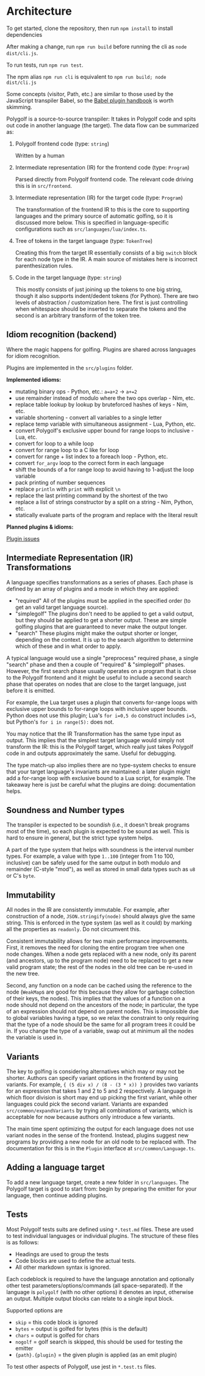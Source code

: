 # Architecture

To get started, clone the repository, then run `npm install` to install dependencies

After making a change, run `npm run build` before running the cli as `node dist/cli.js`.

To run tests, run `npm run test`.

The npm alias `npm run cli` is equivalent to `npm run build; node dist/cli.js`

Some concepts (visitor, Path, etc.) are similar to those used by the JavaScript transpiler Babel, so the [Babel plugin handbook](https://github.com/jamiebuilds/babel-handbook/blob/master/translations/en/plugin-handbook.md) is worth skimming.

Polygolf is a source-to-source transpiler: It takes in Polygolf code and spits out code in another language (the target). The data flow can be summarized as:

1. Polygolf frontend code (type: `string`)

   Written by a human

2. Intermediate representation (IR) for the frontend code (type: `Program`)

   Parsed directly from Polygolf frontend code. The relevant code driving this is in `src/frontend`.

3. Intermediate representation (IR) for the target code (type: `Program`)

   The transformation of the frontend IR to this is the core to supporting languages and the primary source of automatic golfing, so it is discussed more below. This is specified in language-specific configurations such as `src/languages/lua/index.ts`.

4. Tree of tokens in the target language (type: `TokenTree`)

   Creating this from the target IR essentially consists of a big `switch` block for each node type in the IR. A main source of mistakes here is incorrect parenthesization rules.

5. Code in the target language (type: `string`)

   This mostly consists of just joining up the tokens to one big string, though it also supports indent/dedent tokens (for Python). There are two levels of abstraction / customization here. The first is just controlling when whitespace should be inserted to separate the tokens and the second is an arbitrary transform of the token tree.

## Idiom recognition (backend)

Where the magic happens for golfing. Plugins are shared across languages for idiom recognition.

Plugins are implemented in the `src/plugins` folder.

**Implemented idioms:**

- mutating binary ops - Python, etc.: `a=a+2` → `a+=2`
- use remainder instead of modulo where the two ops overlap - Nim, etc.
- replace table lookup by lookup by bruteforced hashes of keys - Nim, etc.
- variable shortening - convert all variables to a single letter
- replace temp variable with simultaneous assignment - Lua, Python, etc.
- convert Polygolf's exclusive upper bound for range loops to inclusive - Lua, etc.
- convert for loop to a while loop
- convert for range loop to a C like for loop
- convert for range + list index to a foreach loop - Python, etc.
- convert `for_argv` loop to the correct form in each language
- shift the bounds of a for range loop to avoid having to 1-adjust the loop variable
- pack printing of number sequences
- replace `println` with `print` with explicit `\n`
- replace the last printing command by the shortest of the two
- replace a list of strings constructor by a split on a string - Nim, Python, etc.
- statically evaluate parts of the program and replace with the literal result

**Planned plugins & idioms:**

[Plugin issues](https://github.com/jared-hughes/polygolf/issues?q=is%3Aopen+is%3Aissue+label%3Aenhancement+label%3Aplugin)

## Intermediate Representation (IR) Transformations

A language specifies transformations as a series of phases. Each phase is defined by an array of plugins and a mode in which they are applied:

- "required" All of the plugins must be applied in the specified order (to get an valid target language source).
- "simplegolf" The plugins don't need to be applied to get a valid output, but they should be applied to get a shorter output. These are simple golfing plugins that are guaranteed to never make the output longer.
- "search" These plugins might make the output shorter or longer, depending on the context. It is up to the search algorithm to determine which of these and in what order to apply.

A typical language would use a single "preprocess" required phase, a single "search" phase and then a couple of "required" & "simplegolf" phases. However, the first search phase usually operates on a program that is close to the Polygolf frontend and it might be useful to include a second search phase that operates on nodes that are close to the target language, just before it is emitted.

For example, the Lua target uses a plugin that converts for-range loops with exclusive upper bounds to for-range loops with inclusive upper bounds. Python does not use this plugin; Lua's `for i=0,5 do` construct includes `i=5`, but Python's `for i in range(5):` does not.

You may notice that the IR Transformation has the same type input as output. This implies that the simplest target language would simply not transform the IR: this is the Polygolf target, which really just takes Polygolf code in and outputs approximately the same. Useful for debugging.

The type match-up also implies there are no type-system checks to ensure that your target language's invariants are maintained: a later plugin might add a for-range loop with exclusive bound to a Lua script, for example. The takeaway here is just be careful what the plugins are doing: documentation helps.

## Soundness and Number types

The transpiler is expected to be sound*ish* (i.e., it doesn't break programs most of the time), so each plugin is expected to be sound as well. This is hard to ensure in general, but the strict type system helps.

A part of the type system that helps with soundness is the interval number types. For example, a value with type `1..100` (integer from 1 to 100, inclusive) can be safely used for the same output in both modulo and remainder (C-style "mod"), as well as stored in small data types such as `u8` or C's `byte`.

## Immutability

All nodes in the IR are consistently immutable. For example, after construction of a node, `JSON.stringify(node)` should always give the same string. This is enforced in the type system (as well as it could) by marking all the properties as `readonly`. Do not circumvent this.

Consistent immutability allows for two main performance improvements. First, it removes the need for cloning the entire program tree when one node changes. When a node gets replaced with a new node, only its parent (and ancestors, up to the program node) need to be replaced to get a new valid program state; the rest of the nodes in the old tree can be re-used in the new tree.

Second, any function on a node can be cached using the reference to the node (`WeakMap`s are good for this because they allow for garbage collection of their keys, the nodes). This implies that the values of a function on a node should not depend on the ancestors of the node; in particular, the type of an expression should not depend on parent nodes. This is impossible due to global variables having a type, so we relax the constraint to only requiring that the type of a node should be the same for all program trees it could be in. If you change the type of a variable, swap out at minimum all the nodes the variable is used in.

## Variants

The key to golfing is considering alternatives which may or may not be shorter. Authors can specify variant options in the frontend by using variants. For example, `{ (5 div x) / (8 - (3 * x)) }` provides two variants for an expression that takes 1 and 2 to 5 and 2 respectively. A language in which floor division is short may end up picking the first variant, while other languages could pick the second variant. Variants are expanded `src/common/expandVariants` by trying all combinations of variants, which is acceptable for now because authors only introduce a few variants.

The main time spent optimizing the output for each language does not use variant nodes in the sense of the frontend. Instead, plugins suggest new programs by providing a new node for an old node to be replaced with. The documentation for this is in the `Plugin` interface at `src/common/Language.ts`.

## Adding a language target

To add a new language target, create a new folder in `src/languages`. The Polygolf target is good to start from: begin by preparing the emitter for your language, then continue adding plugins.

## Tests

Most Polygolf tests suits are defined using `*.test.md` files. These are used to test individual languages or individual plugins. The structure of these files is as follows:

- Headings are used to group the tests
- Code blocks are used to define the actual tests.
- All other markdown syntax is ignored.

Each codeblock is required to have the language annotation and optionally other test parameters/options/commands (all space-separated).
If the language is `polygolf` (with no other options) it denotes an input, otherwise an output.
Multiple output blocks can relate to a single input block.

Supported options are

- `skip` = this code block is ignored
- `bytes` = output is golfed for bytes (this is the default)
- `chars` = output is golfed for chars
- `nogolf` = golf search is skipped, this should be used for testing the emitter
- `{path}.{plugin}` = the given plugin is applied (as an emit plugin)

To test other aspects of Polygolf, use jest in `*.test.ts` files.
